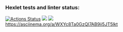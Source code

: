 ### Hexlet tests and linter status:
[![Actions Status](https://github.com/D9d9-ALiK1990/php-project-lvl1/workflows/hexlet-check/badge.svg)](https://github.com/D9d9-ALiK1990/php-project-lvl1/actions)
<a href="https://codeclimate.com/github/codeclimate/codeclimate/maintainability"><img src="https://api.codeclimate.com/v1/badges/a99a88d28ad37a79dbf6/maintainability" /></a>
<img src="https://github.com/D9d9-ALiK1990/php-project-lvl1/workflows/CI/badge.svg" />
https://asciinema.org/a/WXYc8Ta0GzQI7AB9ii5JT5lkt